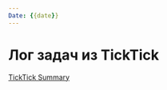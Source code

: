 ```yaml
---
Date: {{date}}
---
```


# Лог задач из TickTick
[TickTick Summary](https://ticktick.com/webapp/#q/all/summary)
